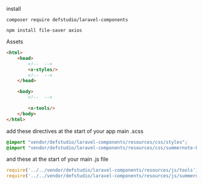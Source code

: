 

install

`composer require defstudio/laravel-components`

`npm install file-saver axios`

Assets

```html
<html>
    <head>
        <!--  -->
        <x-styles/>
        <!--  -->
    </head>

    <body>
        <!--  -->

        <x-tools/>
    </body>
</html>
```

add these directives at the start of your app main .scss

```scss
@import "vendor/defstudio/laravel-components/resources/css/styles";
@import "vendor/defstudio/laravel-components/resources/css/summernote-bs4";
```

and these at the start of your main .js file

```js
require('../../vendor/defstudio/laravel-components/resources/js/tools');
require('../../vendor/defstudio/laravel-components/resources/js/summernote-bs4');
```
